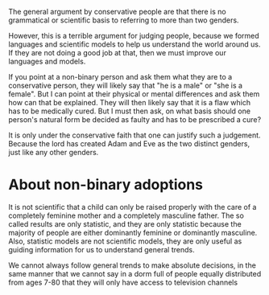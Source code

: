 The general argument by conservative people are that there is no grammatical or scientific basis to referring to more than two genders.

However, this is a terrible argument for judging people, because we formed languages and scientific models to help us understand the world around us. If they are not doing a good job at that, then we must improve our languages and models.


If you point at a non-binary person and ask them what they are to a conservative person, they will likely say that "he is a male" or "she is a female". But I can point at their physical or mental differences and ask them how can that be explained. They will then likely say that it is a flaw which has to be medically cured. But I must then ask, on what basis should one person's natural form be decided as faulty and has to be prescribed a cure?

It is only under the conservative faith that one can justify such a judgement. Because the lord has created Adam and Eve as the two distinct genders, just like any other genders.

# About non-binary adoptions
It is not scientific that a child can only be raised properly with the care of a completely feminine mother and a completely masculine father. The so called results are only statistic, and they are only statistic because the majority of people are either dominantly feminine or dominantly masculine. Also, statistic models are not scientific models, they are only useful as guiding information for us to understand general trends. 

We cannot always follow general trends to make absolute decisions, in the same manner that we cannot say in a dorm full of people equally distributed from ages 7-80 that they will only have access to  television channels
